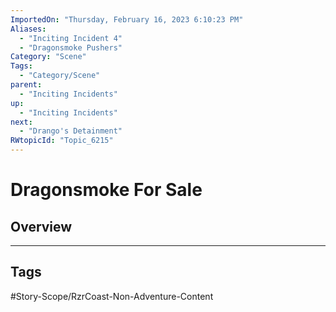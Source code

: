 ```yaml
---
ImportedOn: "Thursday, February 16, 2023 6:10:23 PM"
Aliases:
  - "Inciting Incident 4"
  - "Dragonsmoke Pushers"
Category: "Scene"
Tags:
  - "Category/Scene"
parent:
  - "Inciting Incidents"
up:
  - "Inciting Incidents"
next:
  - "Drango's Detainment"
RWtopicId: "Topic_6215"
---
```

# Dragonsmoke For Sale
## Overview

---
## Tags
#Story-Scope/RzrCoast-Non-Adventure-Content


